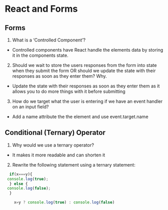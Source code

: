 # React and Forms
## Forms
1. What is a ‘Controlled Component’?
- Controlled components have React handle the elements data by storing it in the components state.

2. Should we wait to store the users responses from the form into state when they submit the form OR should we update the state with their responses as soon as they enter them? Why.
- Update the state with their responses as soon as they enter them as it allows you to do more things with it before submitting


3. How do we target what the user is entering if we have an event handler on an input field?
- Add a name attribute the the element and use event.target.name


## Conditional (Ternary) Operator
1. Why would we use a ternary operator?
- It makes it more readable and can shorten it
2. Rewrite the following statement using a ternary statement:
```js
  if(x===y){
 console.log(true);
  } else {
 console.log(false);
  }
```
```js
    x=y ? console.log(true) : console.log(false)
```